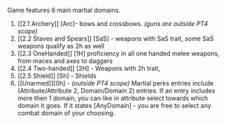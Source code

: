 
Game features 6 main martial domains.
1. [[2.1 Archery]] [Arc]-  bows and crossbows. *(guns are outside PT4 scope)*
2. [[2.2 Staves and Spears]] [SaS] - weapons with SaS trait, some SaS weapons qualify as 2h as well 
3. [[2.3 OneHanded]] [1H] proficiency in all one handed melee weapons, from maces and axes to daggers
4. [[2.4 Two-handed]] [2H] - Weapons with 2h trait, 
5. [[2.5 Shield]] [Sh] - Shields
6. [[Unarmed]][0h] - *(outside PT4 scope)*
Martial perks entries include (Attribute/Attribute 2, Domain/Domain 2) entries. If an entry includes more then 1 domain, you can like in attribute select towards which domain it goes. If it states [AnyDomain] - you are free to select any combat domain of your choosing.

